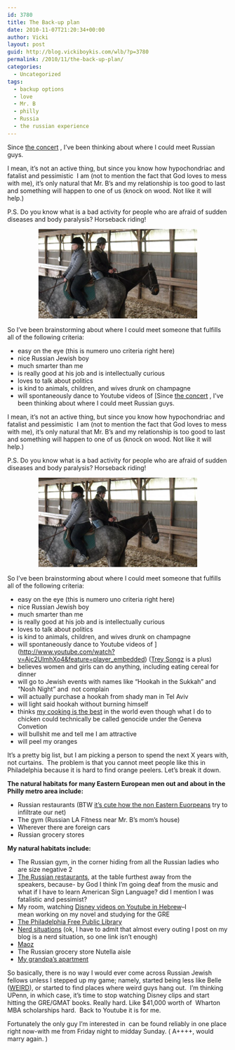 ```yaml
---
id: 3780
title: The Back-up plan
date: 2010-11-07T21:20:34+00:00
author: Vicki
layout: post
guid: http://blog.vickiboykis.com/wlb/?p=3780
permalink: /2010/11/the-back-up-plan/
categories:
  - Uncategorized
tags:
  - backup options
  - love
  - Mr. B
  - philly
  - Russia
  - the russian experience
---
```

Since [the concert](http://blog.vickiboykis.com/wlb/2010/10/24/bards-and-a-vanishing-breed-of-russian/) , I&#8217;ve been thinking about where I could meet Russian guys.

I mean, it&#8217;s not an active thing, but since you know how hypochondriac and fatalist and pessimistic  I am (not to mention the fact that God loves to mess with me), it&#8217;s only natural that Mr. B&#8217;s and my relationship is too good to last and something will happen to one of us (knock on wood. Not like it will help.)

P.S. Do you know what is a bad activity for people who are afraid of sudden diseases and body paralysis? Horseback riding!

<p style="text-align: center;">
  <a href="https://raw.githubusercontent.com/veekaybee/wlb/gh-pages/assets/images/2010/11/19838_656705240295_2406357_37752250_3696732_n.jpg"><img class="aligncenter size-full wp-image-3866" title="19838_656705240295_2406357_37752250_3696732_n" src="https://raw.githubusercontent.com/veekaybee/wlb/gh-pages/assets/images/2010/11/19838_656705240295_2406357_37752250_3696732_n.jpg" alt="" width="362" height="203" /></a>
</p>

So I&#8217;ve been brainstorming about where I could meet someone that fulfills all of the following criteria:

  * easy on the eye (this is numero uno criteria right here)
  * nice Russian Jewish boy
  * much smarter than me
  * is really good at his job and is intellectually curious
  * loves to talk about politics
  * is kind to animals, children, and wives drunk on champagne
  * will spontaneously dance to Youtube videos of [Since [the concert](http://blog.vickiboykis.com/wlb/2010/10/24/bards-and-a-vanishing-breed-of-russian/) , I&#8217;ve been thinking about where I could meet Russian guys.

I mean, it&#8217;s not an active thing, but since you know how hypochondriac and fatalist and pessimistic  I am (not to mention the fact that God loves to mess with me), it&#8217;s only natural that Mr. B&#8217;s and my relationship is too good to last and something will happen to one of us (knock on wood. Not like it will help.)

P.S. Do you know what is a bad activity for people who are afraid of sudden diseases and body paralysis? Horseback riding!

<p style="text-align: center;">
  <a href="https://raw.githubusercontent.com/veekaybee/wlb/gh-pages/assets/images/2010/11/19838_656705240295_2406357_37752250_3696732_n.jpg"><img class="aligncenter size-full wp-image-3866" title="19838_656705240295_2406357_37752250_3696732_n" src="https://raw.githubusercontent.com/veekaybee/wlb/gh-pages/assets/images/2010/11/19838_656705240295_2406357_37752250_3696732_n.jpg" alt="" width="362" height="203" /></a>
</p>

So I&#8217;ve been brainstorming about where I could meet someone that fulfills all of the following criteria:

  * easy on the eye (this is numero uno criteria right here)
  * nice Russian Jewish boy
  * much smarter than me
  * is really good at his job and is intellectually curious
  * loves to talk about politics
  * is kind to animals, children, and wives drunk on champagne
  * will spontaneously dance to Youtube videos of ](http://www.youtube.com/watch?v=Ajc2UlmhXo4&feature=player_embedded) ([Trey Songz](http://www.youtube.com/watch?v=ekAXPCphKXQ) is a plus)
  * believes women and girls can do anything, including eating cereal for dinner
  * will go to Jewish events with names like &#8220;Hookah in the Sukkah&#8221; and &#8220;Nosh Night&#8221; and  not complain
  * will actually purchase a hookah from shady man in Tel Aviv
  * will light said hookah without burning himself
  * thinks [my cooking is the best](http://blog.vickiboykis.com/wlb/2009/08/25/me-elsewhere/) in the world even though what I do to chicken could technically be called genocide under the Geneva Convetion
  * will bullshit me and tell me I am attractive
  * will peel my oranges

It&#8217;s a pretty big list, but I am picking a person to spend the next X years with, not curtains.  The problem is that you cannot meet people like this in Philadelphia because it is hard to find orange peelers. Let&#8217;s break it down.

 **The natural habitats for many Eastern European men out and about in the Philly metro area include:**

  * Russian restaurants (BTW [it&#8217;s cute how the non Eastern Euorpeans](http://chowhound.chow.com/topics/305725) try to infiltrate our net)
  * The gym (Russian LA Fitness near Mr. B&#8217;s mom&#8217;s house)
  * Wherever there are foreign cars
  * Russian grocery stores

**My natural habitats include:**

  * The Russian gym, in the corner hiding from all the Russian ladies who are size negative 2
  * [The Russian restaurants](http://blog.vickiboykis.com/wlb/2010/10/28/two-quick-pics-from-this-week/), at the table furthest away from the speakers, because- by God I think I&#8217;m going deaf from the music and what if I have to learn American Sign Language? did I mention I was fatalistic and pessimist?
  * My room, watching [Disney videos on Youtube in Hebrew](http://www.youtube.com/watch?v=og-bnjmY_ak)&#8211;I mean working on my novel and studying for the GRE
  * [The Philadelphia Free Public Library](http://blog.vickiboykis.com/wlb/2010/10/17/scenarios/)
  * [Nerd situations](http://blog.vickiboykis.com/wlb/2010/10/26/james-zogby-wins-me-over-with-his-lebanese-trickery-and-charm/) (ok, I have to admit that almost every outing I post on my blog is a nerd situation, so one link isn&#8217;t enough)
  * [Maoz](http://www.maozusa.com/)
  * The Russian grocery store Nutella aisle
  * [My grandpa&#8217;s apartment](http://blog.vickiboykis.com/wlb/2010/06/02/if-my-grandpa-cant-come-to-the-pictures-they-come-to-him/)

So basically, there is no way I would ever come across Russian Jewish fellows unless I stepped up my game; namely, started being less like Belle ([WEIRD](http://www.youtube.com/watch?v=IltAsKmVroQ)), or started to find places where weird guys hang out.  I&#8217;m thinking UPenn, in which case, it&#8217;s time to stop watching Disney clips and start hitting the GRE/GMAT books. Really hard. Like $41,000 worth of  Wharton MBA scholarships hard.  Back to Youtube it is for me.

Fortunately the only guy I&#8217;m interested in  can be found reliably in one place right now-with me from Friday night to midday Sunday. ( A++++, would marry again. )